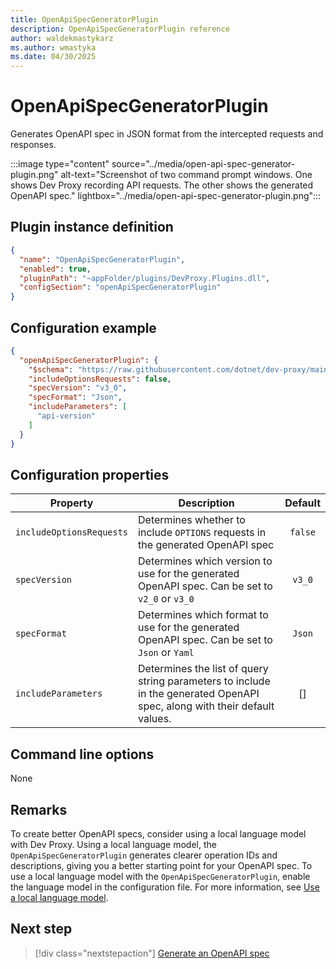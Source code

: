 ```yaml
---
title: OpenApiSpecGeneratorPlugin
description: OpenApiSpecGeneratorPlugin reference
author: waldekmastykarz
ms.author: wmastyka
ms.date: 04/30/2025
---
```


# OpenApiSpecGeneratorPlugin

Generates OpenAPI spec in JSON format from the intercepted requests and responses.

:::image type="content" source="../media/open-api-spec-generator-plugin.png" alt-text="Screenshot of two command prompt windows. One shows Dev Proxy recording API requests. The other shows the generated OpenAPI spec." lightbox="../media/open-api-spec-generator-plugin.png":::

## Plugin instance definition

```json
{
  "name": "OpenApiSpecGeneratorPlugin",
  "enabled": true,
  "pluginPath": "~appFolder/plugins/DevProxy.Plugins.dll",
  "configSection": "openApiSpecGeneratorPlugin"
}
```

## Configuration example

```json
{
  "openApiSpecGeneratorPlugin": {
    "$schema": "https://raw.githubusercontent.com/dotnet/dev-proxy/main/schemas/v0.29.2/openapispecgeneratorplugin.schema.json",
    "includeOptionsRequests": false,
    "specVersion": "v3_0",
    "specFormat": "Json",
    "includeParameters": [
      "api-version"
    ]
  }
}
```

## Configuration properties

| Property | Description | Default |
| -------- | ----------- | :-----: |
| `includeOptionsRequests` | Determines whether to include `OPTIONS` requests in the generated OpenAPI spec | `false` |
| `specVersion` | Determines which version to use for the generated OpenAPI spec. Can be set to `v2_0` or `v3_0` | `v3_0` |
| `specFormat` | Determines which format to use for the generated OpenAPI spec. Can be set to `Json` or `Yaml` | `Json` |
| `includeParameters` | Determines the list of query string parameters to include in the generated OpenAPI spec, along with their default values. | [] |

## Command line options

None

## Remarks

To create better OpenAPI specs, consider using a local language model with Dev Proxy. Using a local language model, the `OpenApiSpecGeneratorPlugin` generates clearer operation IDs and descriptions, giving you a better starting point for your OpenAPI spec. To use a local language model with the `OpenApiSpecGeneratorPlugin`, enable the language model in the configuration file. For more information, see [Use a local language model](../how-to/use-language-model.md).

## Next step

> [!div class="nextstepaction"]
> [Generate an OpenAPI spec](../how-to/generate-openapi-spec.md)
